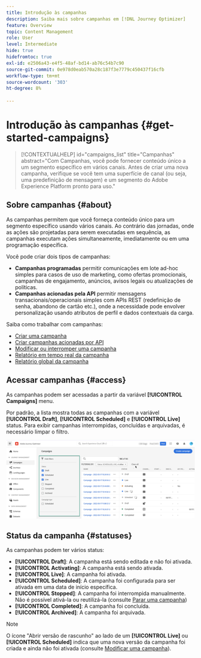```yaml
---
title: Introdução às campanhas
description: Saiba mais sobre campanhas em [!DNL Journey Optimizer]
feature: Overview
topic: Content Management
role: User
level: Intermediate
hide: true
hidefromtoc: true
exl-id: e2506a43-e4f5-48af-bd14-ab76c54b7c90
source-git-commit: 0e978d0eab570a28c187f3e7779c450437f16cfb
workflow-type: tm+mt
source-wordcount: '303'
ht-degree: 8%

---
```


# Introdução às campanhas {#get-started-campaigns}

>[!CONTEXTUALHELP]
>id="campaigns_list"
>title="Campanhas"
>abstract="Com Campanhas, você pode fornecer conteúdo único a um segmento específico em vários canais. Antes de criar uma nova campanha, verifique se você tem uma superfície de canal (ou seja, uma predefinição de mensagem) e um segmento do Adobe Experience Platform pronto para uso."

## Sobre campanhas {#about}

As campanhas permitem que você forneça conteúdo único para um segmento específico usando vários canais. Ao contrário das jornadas, onde as ações são projetadas para serem executadas em sequência, as campanhas executam ações simultaneamente, imediatamente ou em uma programação específica.

Você pode criar dois tipos de campanhas:

* **Campanhas programadas** permitir comunicações em lote ad-hoc simples para casos de uso de marketing, como ofertas promocionais, campanhas de engajamento, anúncios, avisos legais ou atualizações de políticas.
* **Campanhas acionadas pela API** permitir mensagens transacionais/operacionais simples com APIs REST (redefinição de senha, abandono de cartão etc.), onde a necessidade pode envolver personalização usando atributos de perfil e dados contextuais da carga.

Saiba como trabalhar com campanhas:
* [Criar uma campanha](create-campaign.md)
* [Criar campanhas acionadas por API](api-triggered-campaigns.md)
* [Modificar ou interromper uma campanha](modify-stop-campaign.md)
* [Relatório em tempo real da campanha](campaign-live-report.md)
* [Relatório global da campanha](campaign-global-report.md)

## Acessar campanhas {#access}

As campanhas podem ser acessadas a partir da variável **[!UICONTROL Campaigns]** menu.

Por padrão, a lista mostra todas as campanhas com a variável **[!UICONTROL Draft]**, **[!UICONTROL Scheduled]** e **[!UICONTROL Live]** status. Para exibir campanhas interrompidas, concluídas e arquivadas, é necessário limpar o filtro.

![](assets/create-campaign-list.png)

## Status da campanha {#statuses}

As campanhas podem ter vários status:

* **[!UICONTROL Draft]**: A campanha está sendo editada e não foi ativada.
* **[!UICONTROL Activating]**: A campanha está sendo ativada.
* **[!UICONTROL Live]**: A campanha foi ativada.
* **[!UICONTROL Scheduled]**: A campanha foi configurada para ser ativada em uma data de início específica.
* **[!UICONTROL Stopped]**: A campanha foi interrompida manualmente. Não é possível ativá-la ou reutilizá-la (consulte [Parar uma campanha](modify-stop-campaign.md#stop))
* **[!UICONTROL Completed]**: A campanha foi concluída.
* **[!UICONTROL Archived]**: A campanha foi arquivada.

>[!NOTE]
>
>O ícone &quot;Abrir versão de rascunho&quot; ao lado de um **[!UICONTROL Live]** ou **[!UICONTROL Scheduled]** indica que uma nova versão da campanha foi criada e ainda não foi ativada (consulte [Modificar uma campanha](modify-stop-campaign.md#modify)).
